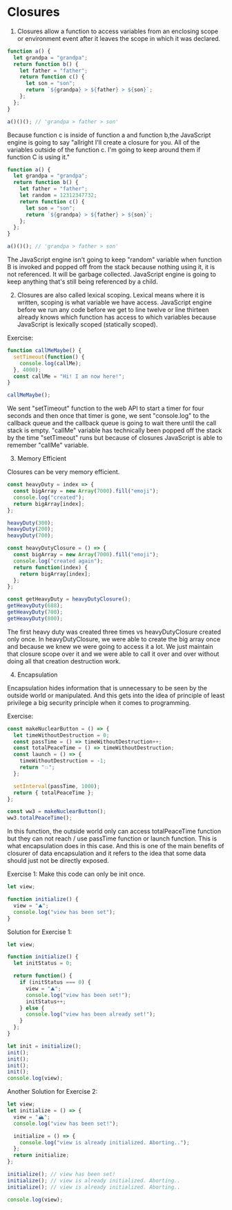 # Closures

1. Closures allow a function to access variables from an enclosing scope or environment event after it leaves the scope in which it was declared.

```javascript
function a() {
  let grandpa = "grandpa";
  return function b() {
    let father = "father";
    return function c() {
      let son = "son";
      return `${grandpa} > ${father} > ${son}`;
    };
  };
}

a()()(); // 'grandpa > father > son'
```

Because function c is inside of function a and function b,the JavaScript engine is going to say "allright I'll create a closure for you. All of the variables outside of the function c. I'm going to keep around them if function C is using it."

```javascript
function a() {
  let grandpa = "grandpa";
  return function b() {
    let father = "father";
    let random = 12312347732;
    return function c() {
      let son = "son";
      return `${grandpa} > ${father} > ${son}`;
    };
  };
}

a()()(); // 'grandpa > father > son'
```

The JavaScript engine isn't going to keep "random" variable when function B is invoked and popped off from the stack because nothing using it, it is not referenced. It will be garbage collected. JavaScript engine is going to keep anything that's still being referenced by a child.

2. Closures are also called lexical scoping. Lexical means where it is written, scoping is what variable we have access. JavaScript engine before we run any code before we get to line twelve or line thirteen already knows which function has access to which variables because JavaScript is lexically scoped (statically scoped).

Exercise:

```javascript
function callMeMaybe() {
  setTimeout(function() {
    console.log(callMe);
  }, 4000);
  const callMe = "Hi! I am now here!";
}

callMeMaybe();
```

We sent "setTimeout" function to the web API to start a timer for four seconds and then once that timer is gone, we sent "console.log" to the callback queue and the callback queue is going to wait there until the call stack is empty. "callMe" variable has technically been popped off the stack by the time "setTimeout" runs but because of closures JavaScript is able to remember "callMe" variable.

3. Memory Efficient

Closures can be very memory efficient.

```javascript
const heavyDuty = index => {
  const bigArray = new Array(7000).fill("emoji");
  console.log("created");
  return bigArray[index];
};

heavyDuty(300);
heavyDuty(200);
heavyDuty(700);

const heavyDutyClosure = () => {
  const bigArray = new Array(7000).fill("emoji");
  console.log("created again");
  return function(index) {
    return bigArray[index];
  };
};

const getHeavyDuty = heavyDutyClosure();
getHeavyDuty(688);
getHeavyDuty(700);
getHeavyDuty(800);
```

The first heavy duty was created three times vs heavyDutyClosure created only once. In heavyDutyClosure, we were able to create the big array once and because we knew we were going to access it a lot. We just maintain that closure scope over it and we were able to call it over and over without doing all that creation destruction work.

4. Encapsulation

Encapsulation hides information that is unnecessary to be seen by the outside world or manipulated. And this gets into the idea of principle of least privilege a big security principle when it comes to programming.

Exercise:

```javascript
const makeNuclearButton = () => {
  let timeWithoutDestruction = 0;
  const passTime = () => timeWithoutDestruction++;
  const totalPeaceTime = () => timeWithoutDestruction;
  const launch = () => {
    timeWithoutDestruction = -1;
    return "💥";
  };

  setInterval(passTime, 1000);
  return { totalPeaceTime };
};

const ww3 = makeNuclearButton();
ww3.totalPeaceTime();
```

In this function, the outside world only can access totalPeaceTime function but they can not reach / use passTime function or launch function. This is what encapsulation does in this case. And this is one of the main benefits of closurer of data encapsulation and it refers to the idea that some data should just not be directly exposed.

Exercise 1: Make this code can only be init once.

```javascript
let view;

function initialize() {
  view = "⛰️";
  console.log("view has been set");
}
```

Solution for Exercise 1:

```javascript
let view;

function initialize() {
  let initStatus = 0;

  return function() {
    if (initStatus === 0) {
      view = "⛰️";
      console.log("view has been set!");
      initStatus++;
    } else {
      console.log("view has been already set!");
    }
  };
}

let init = initialize();
init();
init();
init();
init();
console.log(view);
```

Another Solution for Exercise 2:

```javascript
let view;
let initialize = () => {
  view = "🏔";
  console.log("view has been set!");

  initialize = () => {
    console.log("view is already initialized. Aborting..");
  };
  return initialize;
};

initialize(); // view has been set!
initialize(); // view is already initialized. Aborting..
initialize(); // view is already initialized. Aborting..

console.log(view);
```
